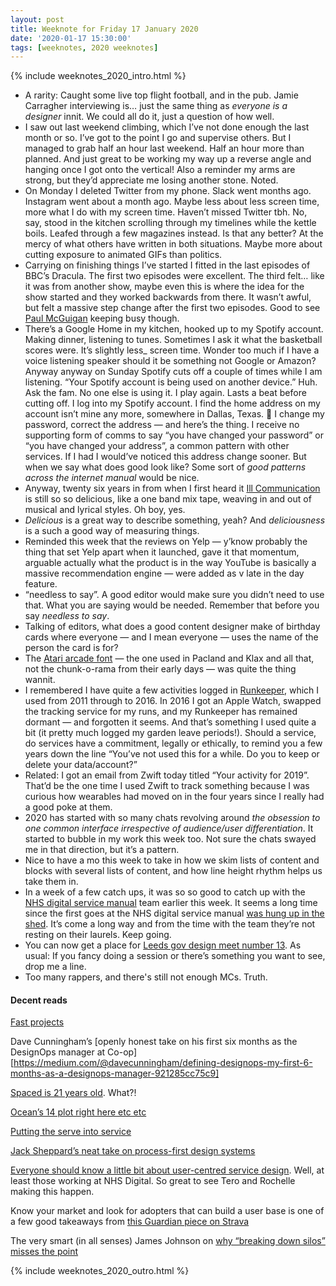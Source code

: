 ```yaml
---
layout: post
title: Weeknote for Friday 17 January 2020
date: '2020-01-17 15:30:00'
tags: [weeknotes, 2020 weeknotes]
---
```

{% include weeknotes_2020_intro.html %}

* A rarity: Caught some live top flight football, and in the pub. Jamie Carragher interviewing is… just the same thing as _everyone is a designer_ innit. We could all do it, just a question of how well.
* I saw out last weekend climbing, which I’ve not done enough the last month or so. I’ve got to the point I go and supervise others. But I managed to grab half an hour last weekend. Half an hour more than planned. And just great to be working my way up a reverse angle and hanging once I got onto the vertical! Also a reminder my arms are strong, but they’d appreciate me losing another stone. Noted.
* On Monday I deleted Twitter from my phone. Slack went months ago. Instagram went about a month ago. Maybe less about less screen time, more what I do with my screen time. Haven’t missed Twitter tbh. No, say, stood in the kitchen scrolling through my timelines while the kettle boils. Leafed through a few magazines instead. Is that any better? At the mercy of what others have written in both situations. Maybe more about cutting exposure to animated GIFs than politics.
* Carrying on finishing things I’ve started I fitted in the last episodes of BBC’s Dracula. The first two episodes were excellent. The third felt… like it was from another show, maybe even this is where the idea for the show started and they worked backwards from there. It wasn’t awful, but felt a massive step change after the first two episodes. Good to see [Paul McGuigan](https://www.imdb.com/name/nm0006476/) keeping busy though.
* There’s a Google Home in my kitchen, hooked up to my Spotify account. Making dinner, listening to tunes. Sometimes I ask it what the basketball scores were. It’s slightly less_ screen time. Wonder too much if I have a voice listening speaker should it be something not Google or Amazon? Anyway anyway on Sunday Spotify cuts off a couple of times while I am listening. “Your Spotify account is being used on another device.” Huh. Ask the fam. No one else is using it. I play again. Lasts a beat before cutting off. I log into my Spotify account. I find the home address on my account isn’t mine any more, somewhere in Dallas, Texas. 🤔 I change my password, correct the address — and here’s the thing. I receive no supporting form of comms to say “you have changed your password” or “you have changed your address”, a common pattern with other services. If I had I would’ve noticed this address change sooner. But when we say what does good look like? Some sort of _good patterns across the internet manual_ would be nice.
* Anyway, twenty six years in from when I first heard it [Ill Communication](https://en.wikipedia.org/wiki/Ill_Communication) is still so so delicious, like a one band mix tape, weaving in and out of musical and lyrical styles. Oh boy, yes.
* _Delicious_ is a great way to describe something, yeah? And _deliciousness_ is a such a good way of measuring things.
* Reminded this week that the reviews on Yelp — y’know probably the thing that set Yelp apart when it launched, gave it that momentum, arguable actually what the product is in the way YouTube is basically a massive recommendation engine — were added as v late in the day feature.
* “needless to say”. A good editor would make sure you didn’t need to use that. What you are saying would be needed. Remember that before you say _needless to say_.
* Talking of editors, what does a good content designer make of birthday cards where everyone — and I mean everyone — uses the name of the person the card is for?
* The [Atari arcade font](https://fontstruct.com/fontstructions/show/868156/atari_games_arcade) — the one used in Pacland and Klax and all that, not the chunk-o-rama from their early days — was quite the thing wannit.
* I remembered I have quite a few activities logged in [Runkeeper](https://runkeeper.com/), which I used from 2011 through to 2016. In 2016 I got an Apple Watch, swapped the tracking service for my runs, and my Runkeeper has remained dormant — and forgotten it seems. And that’s something I used quite a bit (it pretty much logged my garden leave periods!). Should a service, do services have a commitment, legally or ethically, to remind you a few years down the line “You’ve not used this for a while. Do you to keep or delete your data/account?”
* Related: I got an email from Zwift today titled “Your activity for 2019”. That’d be the one time I used Zwift to track something because I was curious how wearables had moved on in the four years since I really had a good poke at them.
* 2020 has started with so many chats revolving around _the obsession to one common interface irrespective of audience/user differentiation_. It started to bubble in my work this week too. Not sure the chats swayed me in that direction, but it’s a pattern.
* Nice to have a mo this week to take in how we skim lists of content and blocks with several lists of content, and how line height rhythm helps us take them in.
* In a week of a few catch ups, it was so so good to catch up with the [NHS digital service manual](https://beta.nhs.uk/service-manual/) team earlier this week. It seems a long time since the first goes at the NHS digital service manual [was hung up in the shed](https://www.ermlikeyeah.com/shed-patterns-workshop/). It’s come a long way and from the time with the team they’re not resting on their laurels. Keep going.
* You can now get a place for [Leeds gov design meet number 13](https://www.eventbrite.co.uk/e/leeds-gov-design-meet-13-tickets-90315567293). As usual: If you fancy doing a session or there’s something you want to see, drop me a line.
* Too many rappers, and there's still not enough MCs. Truth.

#### Decent reads

[Fast projects](https://patrickcollison.com/fast)

Dave Cunningham’s [openly honest take on his first six months as the DesignOps manager at Co-op][https://medium.com/@davecunningham/defining-designops-my-first-6-months-as-a-designops-manager-921285cc75c9]

[Spaced is 21 years old](https://www.theguardian.com/tv-and-radio/2020/jan/11/the-stars-of-spaced-reunited-21st-anniversary-simon-pegg-jessica-hynes-edgar-wright-nick-frost). What?!

[Ocean’s 14 plot right here etc etc](https://www.bloomberg.com/news/features/2020-01-14/how-nissan-s-carlos-ghosn-was-smuggled-out-of-japan)

[Putting the serve into service](https://www.theguardian.com/food/2020/jan/15/restaurant-waiters-front-of-house-service-britain-respect)

[Jack Sheppard’s neat take on process-first design systems](https://medium.com/mytake/process-first-design-systems-bdaeb10825f4)

[Everyone should know a little bit about user-centred service design](https://medium.com/@teropsv/everyone-should-know-a-little-bit-about-user-centred-service-design-9f35673b9c92). Well, at least those working at NHS Digital. So great to see Tero and Rochelle making this happen.

Know your market and look for adopters that can build a user base is one of a few good takeaways from [this Guardian piece on Strava](https://www.theguardian.com/news/2020/jan/14/kudos-leaderboards-qoms-how-fitness-app-strava-became-a-religion)

The very smart (in all senses) James Johnson on [why “breaking down silos” misses the point](https://services.blog.gov.uk/2020/01/16/dont-break-your-silos-down-master-them/)

{% include weeknotes_2020_outro.html %}
